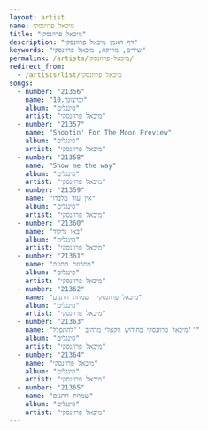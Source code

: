 ```yaml
---
layout: artist
name: מיכאל פרוזנסקי
title: "מיכאל פרוזנסקי"
description: "דף האמן מיכאל פרוזנסקי"
keywords: "שירים, מוזיקה, מיכאל פרוזנסקי"
permalink: /artists/מיכאל-פרוזנסקי/
redirect_from:
  - /artists/list/מיכאל פרוזנסקי
songs:
  - number: "21356"
    name: "10.וברצונך"
    album: "סינגלים"
    artist: "מיכאל פרוזנסקי"
  - number: "21357"
    name: "Shootin' For The Moon Preview"
    album: "סינגלים"
    artist: "מיכאל פרוזנסקי"
  - number: "21358"
    name: "Show me the way"
    album: "סינגלים"
    artist: "מיכאל פרוזנסקי"
  - number: "21359"
    name: "אין עוד מלבדו"
    album: "סינגלים"
    artist: "מיכאל פרוזנסקי"
  - number: "21360"
    name: "באו נרקוד"
    album: "סינגלים"
    artist: "מיכאל פרוזנסקי"
  - number: "21361"
    name: "מחרוזת חתונה"
    album: "סינגלים"
    artist: "מיכאל פרוזנסקי"
  - number: "21362"
    name: "מיכאל פרוזנסקי  שמחת חתנים"
    album: "סינגלים"
    artist: "מיכאל פרוזנסקי"
  - number: "21363"
    name: "מיכאל פרוזנסקי בחידוש ווקאלי מרהיב ''להתפלל''"
    album: "סינגלים"
    artist: "מיכאל פרוזנסקי"
  - number: "21364"
    name: "מיכאל פרוזנסקי"
    album: "סינגלים"
    artist: "מיכאל פרוזנסקי"
  - number: "21365"
    name: "שמחת חתנים"
    album: "סינגלים"
    artist: "מיכאל פרוזנסקי"
---
```

